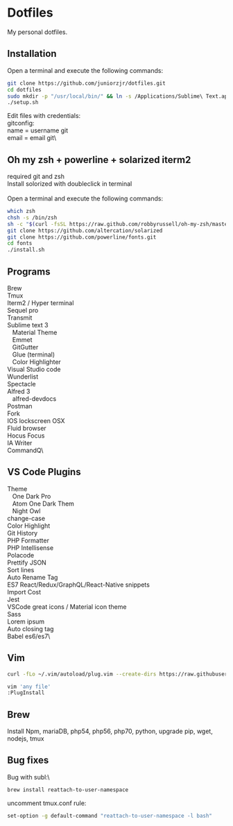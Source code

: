 # Dotfiles

My personal dotfiles.

## Installation

Open a terminal and execute the following commands:

```sh
git clone https://github.com/juniorzjr/dotfiles.git
cd dotfiles
sudo mkdir -p "/usr/local/bin/" && ln -s /Applications/Sublime\ Text.app/Contents/SharedSupport/bin/subl /usr/local/bin/subl
./setup.sh
```

Edit files with credentials:\
gitconfig:\
name = username git\
email = email git\

## Oh my zsh + powerline + solarized iterm2

required git and zsh\
Install solorized with doubleclick in terminal\
\
Open a terminal and execute the following commands:

```sh
which zsh
chsh -s /bin/zsh
sh -c "$(curl -fsSL https://raw.github.com/robbyrussell/oh-my-zsh/master/tools/install.sh)"
git clone https://github.com/altercation/solarized
git clone https://github.com/powerline/fonts.git
cd fonts
./install.sh
```

## Programs

Brew\
Tmux\
Iterm2 / Hyper terminal\
Sequel pro\
Transmit\
Sublime text 3\
&nbsp;&nbsp;&nbsp;Material Theme\
&nbsp;&nbsp;&nbsp;Emmet\
&nbsp;&nbsp;&nbsp;GitGutter\
&nbsp;&nbsp;&nbsp;Glue (terminal)\
&nbsp;&nbsp;&nbsp;Color Highlighter\
Visual Studio code\
Wunderlist\
Spectacle\
Alfred 3\
&nbsp;&nbsp;&nbsp;alfred-devdocs\
Postman\
Fork\
IOS lockscreen OSX\
Fluid browser\
Hocus Focus\
IA Writer\
CommandQ\

## VS Code Plugins

Theme\
&nbsp;&nbsp;&nbsp;One Dark Pro\
&nbsp;&nbsp;&nbsp;Atom One Dark Them\
&nbsp;&nbsp;&nbsp;Night Owl\
change-case\
Color Highlight\
Git History\
PHP Formatter\
PHP Intellisense\
Polacode\
Prettify JSON\
Sort lines\
Auto Rename Tag\
ES7 React/Redux/GraphQL/React-Native snippets\
Import Cost\
Jest\
VSCode great icons / Material icon theme\
Sass\
Lorem ipsum\
Auto closing tag\
Babel es6/es7\

## Vim

```sh
curl -fLo ~/.vim/autoload/plug.vim --create-dirs https://raw.githubusercontent.com/junegunn/vim-plug/master/plug.vim

vim 'any file'
:PlugInstall
```

## Brew

Install Npm, mariaDB, php54, php56, php70, python, upgrade pip, wget, nodejs, tmux

## Bug fixes

Bug with subl:\

```sh
brew install reattach-to-user-namespace
```

uncomment tmux.conf rule:

```sh
set-option -g default-command "reattach-to-user-namespace -l bash"
```
